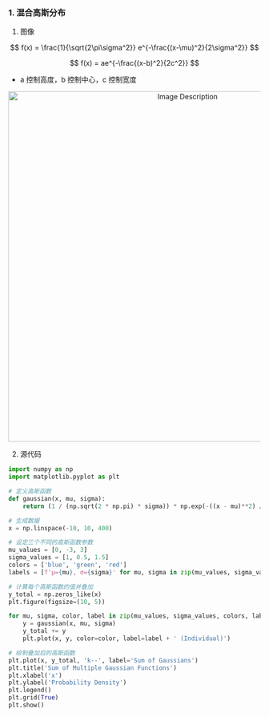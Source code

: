 

### 1. 混合高斯分布

1. 图像


$$
f(x) = \frac{1}{\sqrt{2\pi\sigma^2}} e^{-\frac{(x-\mu)^2}{2\sigma^2}}
$$

$$
f(x) = ae^{-\frac{(x-b)^2}{2c^2}}
$$

- a 控制高度，b 控制中心，c 控制宽度

<p align="center">
<img src="https://19640810.xyz/05_image/01_imageHost/20240620-143213.png" alt="Image Description" width="700">
</p>


2. 源代码

```py
import numpy as np
import matplotlib.pyplot as plt

# 定义高斯函数
def gaussian(x, mu, sigma):
    return (1 / (np.sqrt(2 * np.pi) * sigma)) * np.exp(-((x - mu)**2) / (2 * sigma**2))

# 生成数据
x = np.linspace(-10, 10, 400)

# 设定三个不同的高斯函数参数
mu_values = [0, -3, 3]
sigma_values = [1, 0.5, 1.5]
colors = ['blue', 'green', 'red']
labels = [f'µ={mu}, σ={sigma}' for mu, sigma in zip(mu_values, sigma_values)]

# 计算每个高斯函数的值并叠加
y_total = np.zeros_like(x)
plt.figure(figsize=(10, 5))

for mu, sigma, color, label in zip(mu_values, sigma_values, colors, labels):
    y = gaussian(x, mu, sigma)
    y_total += y
    plt.plot(x, y, color=color, label=label + ' (Individual)')

# 绘制叠加后的高斯函数
plt.plot(x, y_total, 'k--', label='Sum of Gaussians')
plt.title('Sum of Multiple Gaussian Functions')
plt.xlabel('x')
plt.ylabel('Probability Density')
plt.legend()
plt.grid(True)
plt.show()
```



